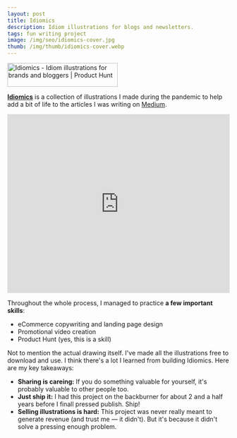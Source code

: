 ```yaml
---
layout: post
title: Idiomics
description: Idiom illustrations for blogs and newsletters.
tags: fun writing project
image: /img/seo/idiomics-cover.jpg
thumb: /img/thumb/idiomics-cover.webp
---
```


<a href="https://www.producthunt.com/posts/idiomics?utm_source=badge-featured&utm_medium=badge&utm_souce=badge-idiomics" target="_blank"><img src="https://api.producthunt.com/widgets/embed-image/v1/featured.svg?post_id=363962&theme=light" alt="Idiomics - Idiom&#0032;illustrations&#0032;for&#0032;brands&#0032;and&#0032;bloggers | Product Hunt" style="width: 250px; height: 54px;" width="250" height="54" /></a>

**[Idiomics](https://idiomics.com/)** is a collection of illustrations I made during the pandemic to help add a bit of life to the articles I was writing on [Medium](https://murto.medium.com).

<div style="max-width: 100%;">
    <iframe style="border: none; width: 100%;" src="https://cards.producthunt.com/cards/posts/363962?v=1" height="405" frameborder="0" scrolling="no" allowfullscreen></iframe>
</div>

Throughout the whole process, I managed to practice **a few important skills**:
- eCommerce copywriting and landing page design
- Promotional video creation
- Product Hunt (yes, this is a skill)

Not to mention the actual drawing itself. I've made all the illustrations free to download and use.
I think there's a lot I learned from building Idiomics. Here are my key takeaways:
- **Sharing is careing:** If you do something valuable for yourself, it's probably valuable to other people too.
- **Just ship it:** I had this project on the backburner for about 2 and a half years before I finall pressed publish. Ship!
- **Selling illustrations is hard:** This project was never really meant to generate revenue (and trust me — it didn't). But it's because it didn't solve a pressing enough problem.